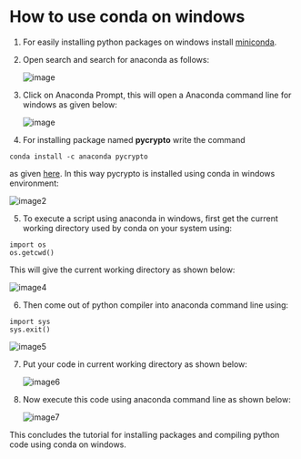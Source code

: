 # How to use conda on windows

1. For easily installing python packages on windows install [miniconda](https://conda.io/miniconda.html).

2. Open search and search for anaconda as follows:
    
    ![image](https://i.stack.imgur.com/I0Kx2.png)

3. Click on Anaconda Prompt, this will open a Anaconda command line for windows as given below:
    
    ![image](https://i.stack.imgur.com/gReS1.png)

4. For installing package named **pycrypto** write the command

```
conda install -c anaconda pycrypto
```

   as given [here](https://anaconda.org/anaconda/pycrypto). In this way pycrypto is installed using conda in windows environment:
    
   
   ![image2](https://i.stack.imgur.com/6S8BQ.png)

5. To execute a script using anaconda in windows, first get the current working directory used by conda on your system using:

```
import os
os.getcwd()
```
  This will give the current working directory as shown below:
    
   ![image4](https://i.stack.imgur.com/xtgXa.png)

6. Then come out of python compiler into anaconda command line using:
  
  ```
  import sys
  sys.exit()
  ```
  
   ![image5](https://i.stack.imgur.com/RASyp.png)
 
 7. Put your code in current working directory as shown below:
   
   
    ![image6](https://i.stack.imgur.com/k5xFD.png)
   
 8. Now execute this code using anaconda command line as shown below:
   
    ![image7](https://i.stack.imgur.com/AUO4J.png) 
  
  This concludes the tutorial for installing packages and compiling python code using conda on windows.

   

